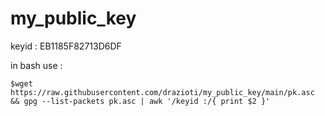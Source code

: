# my_public_key
keyid : EB1185F82713D6DF

in bash use : 

`` $wget https://raw.githubusercontent.com/drazioti/my_public_key/main/pk.asc && gpg --list-packets pk.asc | awk '/keyid :/{ print $2 }' ``
